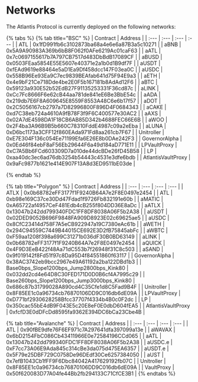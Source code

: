 # Networks

The Atlantis Protocol is currently deployed on the following networks:

{% tabs %}
{% tab title="BSC" %}
| Contract | Address |
| :--- | :--- | :--- | :--- |
| ATL  | 0x1fD991fb6c3102873ba68a4e6e6a87B3a5c10271 |
| aBNB | 0x5A9A90983A369b6bB8F062f0AFe6219Ac01caF63 |
| aATL | 0x7c0697155617b7A797CB7517d483DbBdB17089CF |
| aBUSD | 0x0503FEaa5854E55E5607e40371e2a1b0d1B9df7F |
| aUSDT | 0xfEAd9619e88464e5aD1Ea9Df458dcc147F03ea0C |
| aUSDC | 0x558B96Ee93Ea9C7ec9839BEAfab641d75F94E9a3 |
| aETH | 0x4e9bF21Ce718Dde4be2E0F5b167181b8AdAd12F6 |
| aBTC | 0x59123a930E52b52EdB27F91135253331F36cd87c |
| aLINK | 0xCc7Fc8666F6e62cB44aa781de841eE6Be3BbE54c |
| aADA | 0x219db7E6F8A609645E8559F8553A48C6e6b17f57 |
| aDOT | 0x2C5056167cb2797a7D82996800F896D4F0684343 |
| aCAKE | 0xd7C38eb724a4610A9fB78F3f9F6C400577e30AC2 |
| aAXS | 0x02A7dE4598DA1F18CB6AB85D342b4688FEC66E6B |
| aWOO | 0x2F4ba3A96B9B5b660C78310FddE4987c09a2eEba |
| aLUNA | 0xD6bc1173a3CFF12f860EAda971Fd8aa261cb7F67 |
| Unitroller | 0xE7E304F136c054Ee71199Efa6E26E8b0DAe242F3 |
| GovernorAlpha | 0x0Ed46f84ebF8aF56Eb29644F6a49d184aD771E11 |
| LPVaultProxy | 0xC7A5Bb6FCd603309D7a010de44dcBDe26fD45B58 |
| LP | 0xaa40dc3ec6ad76db3254b54443c4531e3dfe6bdb |
| AtlantisVaultProxy | 0x9aFc9877b1621e414E907F13A8d3ED9511bE03de |

{% endtab %}

{% tab title="Polygon" %}
| Contract | Address |
| :--- | :--- | :--- | :--- |
| ATLX | 0x0b68782eFF3177f1F9240B64A7e2F8E0497e2454 |
| ATL | 0xb98e169C37ce30Dd47Fdad1f9726Fb832191e60b |
| aMATIC | 0xA65722af4957CeF481Edb4cB255f804DD36E8aDc |
| aATLX | 0x13047b242dd799340FDC1FF8DF8038A06F5b2A38 |
| aUSDT | 0x02DED9052B696F9848FA909D8923E02c69625ae5 |
| aUSDC | 0x8CfC23414d758F7A5eCB922947a19C7380eAc61b |
| aWETH | 0x294C94559C7449B44015CE692E3D2fB75845abFc |
| aWBTC | 0xF59aa1208f398a699C31271b036dF30B0BD63149 |
| aLINK | 0x0b68782eFF3177f1F9240B64A7e2F8E0497e2454 |
| aQUICK | 0x4F9D3EeB422f48Aa71dC553b7f26948f31C8c503 |
| aSAND | 0x9f019142f8Fd51f97c8Da95D4f84551860f63117 |
| GovernorAlpha | 0x38AC3742eb9bcc2967e49A61192a2ba122DBd1b3 |
| Base0bps_Slope1200bps_Jump2800bps_Kink80 | 0x032dd2cd4e64D8C30FED171D0D0B6cf4A7995c29 |
| Base260bps_Slope1200bps_Jump3000bps_Kink80 | 0x686c87b31799028A890cd4C35Cfe1d8C5Fad9B4F |
| Unitroller | 0x8F85EE1c0a96734cb76870106DD9C016db6dE09A |
| LPVaultProxy | 0xD771bf2930628258Bfcc37707f4334b4B0c0F2dc |
| LP | 0x350cac55bE4dB9F043E5c20E8eF0E0dbD604fEA5 |
| AtlantisVaultProxy | 0xfcfD3E0dDFcDd8595fa9362E394DC6bCa23Cbe4B |

{% tab title="Avalanche" %}
| Contract | Address |
| :--- | :--- | :--- | :--- |
| ATL | 0x90fBE9dfe76F6EF971c7A297641dfa397099a13e |
| aWAVAX | 0x6bD2154FbC086Cb43411966E0e72584196CCd065 |
| aATL | 0x13047b242dd799340FDC1FF8DF8038A06F5b2A38 |
| aUSDC.e | 0xF7cc73A06E9Ada845c314cBe3da075d475EA6357 |
| aUSDT.e | 0x5F79e25DBF729C0758De96DEdf30Ce6257384050 |
| aUST | 0x7efB1043Cb1fFF9F6Dbc84042A417629192fb07C |
| Unitroller | 0x8F85EE1c0a96734cb76870106DD9C016db6dE09A |
| VaultProxy | 0x50f620083D77A04fe44Bb2fb294133C71CfCE3B1 |
{% endtabs %}

